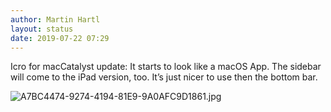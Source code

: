 ```yaml
---
author: Martin Hartl
layout: status
date: 2019-07-22 07:29
---
```

Icro for macCatalyst update: It starts to look like a macOS App. The sidebar will come to the iPad version, too. It’s just nicer to use then the bottom bar.

![A7BC4474-9274-4194-81E9-9A0AFC9D1861.jpg](http://share.hartl.co/micro/A7BC4474-9274-4194-81E9-9A0AFC9D1861.jpg)